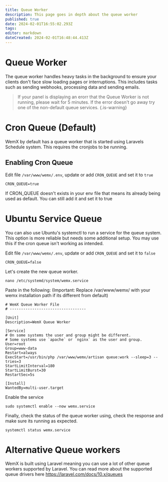 ```yaml
---
title: Queue Worker
description: This page goes in depth about the queue worker
published: true
date: 2024-02-01T16:55:02.293Z
tags: 
editor: markdown
dateCreated: 2024-02-01T16:48:44.413Z
---
```


# Queue Worker

The queue worker handles heavy tasks in the background to ensure your clients don't face slow loading pages or interruptions. This includes tasks such as sending webhooks, processing data and sending emails.

> If your panel is displaying an erorr that the Queue Worker is not running, please wait for 5 minutes. If the error doesn't go away try one of the non-default queue services. 
{.is-warning}

# Cron Queue (Default)

WemX by default has a queue worker that is started using Laravels Schedule system. This requires the cronjobs to be running.

## Enabling Cron Queue

Edit file `/var/www/wemx/.env`, update or add `CRON_QUEUE` and set it to `true`

```
CRON_QUEUE=true
```

If CRON_QUEUE doesn't exists in your env file that means its already being used as default. You can still add it and set it to true

# Ubuntu Service Queue

You can also use Ubuntu's systemctl to run a service for the queue system. This option is more reliable but needs some additional setup. You may use this if the cron queue isn't working as intended.

Edit file `/var/www/wemx/.env`, update or add `CRON_QUEUE` and set it to `false`

```
CRON_QUEUE=false
```

Let's create the new queue worker.

```
nano /etc/systemd/system/wemx.service
```

Paste in the following: (Important: Replace /var/www/wemx/ with your wemx installation path if its different from default)

```
# WemX Queue Worker File
# ----------------------------------

[Unit]
Description=WemX Queue Worker

[Service]
# On some systems the user and group might be different.
# Some systems use `apache` or `nginx` as the user and group.
User=root
Group=www-data
Restart=always
ExecStart=/usr/bin/php /var/www/wemx/artisan queue:work --sleep=3 --tries=3
StartLimitInterval=180
StartLimitBurst=30
RestartSec=5s

[Install]
WantedBy=multi-user.target
```

Enable the service

```
sudo systemctl enable --now wemx.service
```

Finally, check the status of the queue worker using, check the response and make sure its running as expected.

```
systemctl status wemx.service
```

# Alternative Queue workers

WemX is built using Laravel meaning you can use a lot of other queue workers supported by Laravel. You can read more about the supported queue drivers here https://laravel.com/docs/10.x/queues